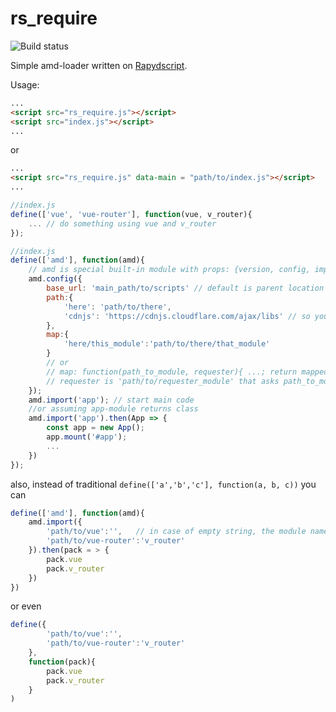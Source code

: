 rs_require
===========

![Build status](https://api.travis-ci.com/valq7711/rs_require.svg?branch=master)

Simple amd-loader written on [Rapydscript](https://github.com/atsepkov/RapydScript). 

Usage:
```html
...
<script src="rs_require.js"></script>
<script src="index.js"></script>
...
```
or
```html
...
<script src="rs_require.js" data-main = "path/to/index.js"></script>
...
```

```javascript
//index.js
define(['vue', 'vue-router'], function(vue, v_router){
    ... // do something using vue and v_router
});
```

```javascript
//index.js
define(['amd'], function(amd){
    // amd is special built-in module with props: {version, config, import}
    amd.config({
        base_url: 'main_path/to/scripts' // default is parent location of data-main (if set) or rs_require.js 
        path:{
            'here': 'path/to/there',
            'cdnjs': 'https://cdnjs.cloudflare.com/ajax/libs' // so you can: define(['cdnjs/vue/2.6.12/vue.min.js'], function(vue){...})
        },
        map:{
            'here/this_module':'path/to/there/that_module' 
        }
        // or  
        // map: function(path_to_module, requester){ ...; return mapped_path_to_module}
        // requester is 'path/to/requester_module' that asks path_to_module
    });
    amd.import('app'); // start main code
    //or assuming app-module returns class   
    amd.import('app').then(App => {
        const app = new App(); 
        app.mount('#app');
        ... 
    })
});
```
also, instead of traditional `define(['a','b','c'], function(a, b, c))` you can
```javascript
define(['amd'], function(amd){
    amd.import({
        'path/to/vue':'',   // in case of empty string, the module name in package will be the tail of the path 
        'path/to/vue-router':'v_router'
    }).then(pack = > {
        pack.vue
        pack.v_router
    })
}) 
```
or even
```javascript
define({
        'path/to/vue':'',
        'path/to/vue-router':'v_router'
    }, 
    function(pack){
        pack.vue
        pack.v_router
    }
) 
```



